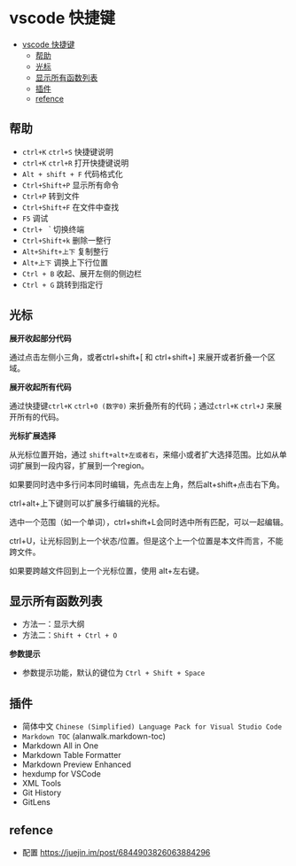 # vscode 快捷键

<!-- TOC -->

- [vscode 快捷键](#vscode-快捷键)
  - [帮助](#帮助)
  - [光标](#光标)
  - [显示所有函数列表](#显示所有函数列表)
  - [插件](#插件)
  - [refence](#refence)

<!-- /TOC -->

## 帮助

- `ctrl+K` `ctrl+S` 快捷键说明
- `ctrl+K` `ctrl+R` 打开快捷键说明
- `Alt + shift + F` 代码格式化
- `Ctrl+Shift+P` 显示所有命令
- `Ctrl+P` 转到文件
- `Ctrl+Shift+F` 在文件中查找
- `F5` 调试
- `Ctrl+ ` ` 切换终端
- `Ctrl+Shift+k` 删除一整行
- `Alt+Shift+上下` 复制整行
- `Alt+上下` 调换上下行位置
- `Ctrl + B` 收起、展开左侧的侧边栏
- `Ctrl + G` 跳转到指定行

## 光标

**展开收起部分代码**

通过点击左侧小三角，或者ctrl+shift+[  和  ctrl+shift+] 来展开或者折叠一个区域。

**展开收起所有代码**

通过快捷键`ctrl+K` `ctrl+0 (数字0)` 来折叠所有的代码；通过`ctrl+K` `ctrl+J` 来展开所有的代码。

**光标扩展选择**

从光标位置开始，通过 `shift+alt+左或者右`，来缩小或者扩大选择范围。比如从单词扩展到一段内容，扩展到一个region。


如果要同时选中多行问本同时编辑，先点击左上角，然后alt+shift+点击右下角。

ctrl+alt+上下键则可以扩展多行编辑的光标。


选中一个范围（如一个单词），ctrl+shift+L会同时选中所有匹配，可以一起编辑。


ctrl+U，让光标回到上一个状态/位置。但是这个上一个位置是本文件而言，不能跨文件。

如果要跨越文件回到上一个光标位置，使用 alt+左右键。

## 显示所有函数列表

- 方法一：显示大纲
- 方法二：`Shift + Ctrl + O`

**参数提示**

- 参数提示功能，默认的键位为 `Ctrl + Shift + Space`

## 插件

- 简体中文 `Chinese (Simplified) Language Pack for Visual Studio Code`
- `Markdown TOC` (alanwalk.markdown-toc)
- Markdown All in One
- Markdown Table Formatter
- Markdown Preview Enhanced
- hexdump for VSCode
- XML Tools
- Git History
- GitLens

## refence

- 配置 https://juejin.im/post/6844903826063884296